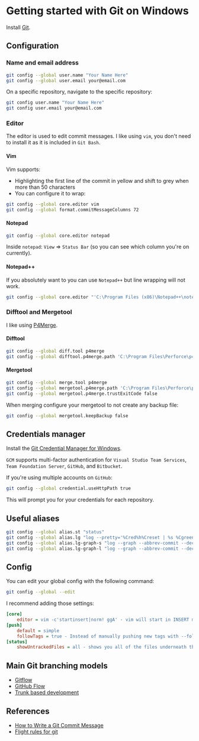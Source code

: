 # Getting started with Git on Windows

Install [Git][git].

## Configuration

### Name and email address

```bash
git config --global user.name "Your Name Here"
git config --global user.email your@email.com
```

On a specific repository, navigate to the specific repository:

```bash
git config user.name "Your Name Here"
git config user.email your@email.com
```

### Editor

The editor is used to edit commit messages. I like using `vim`, you don't need to install it as it is included in `Git Bash`.

#### Vim

Vim supports:

- Highlighting the first line of the commit in yellow and shift to grey when more than 50 characters
- You can configure it to wrap:

```bash
git config --global core.editor vim
git config --global format.commitMessageColumns 72
```

#### Notepad

```bash
git config --global core.editor notepad
```

Inside `notepad`: `View` => `Status Bar` (so you can see which column you're on currently).

#### Notepad++

If you absolutely want to you can use `Notepad++` but line wrapping will not work.

```bash
git config --global core.editor "'C:\Program Files (x86)\Notepad++\notepad++.exe' -multiInst -notabbar -nosession -noPlugin"
```

### Difftool and Mergetool

I like using [P4Merge][p4-merge].

#### Difftool

```bash
git config --global diff.tool p4merge
git config --global difftool.p4merge.path 'C:\Program Files\Perforce\p4merge.exe'
```

#### Mergetool

```bash
git config --global merge.tool p4merge
git config --global mergetool.p4merge.path 'C:\Program Files\Perforce\p4merge.exe'
git config --global mergetool.p4merge.trustExitCode false
```

When merging configure your mergetool to not create any backup file:

```bash
git config --global mergetool.keepBackup false
```

## Credentials manager

Install the [Git Credential Manager for Windows][git-credential-manager].

`GCM` supports multi-factor authentication for `Visual Studio Team Services`, `Team Foundation Server`, `GitHub`, and `Bitbucket`.

If you're using multiple accounts on `GitHub`:

```bash
git config --global credential.useHttpPath true
```

This will prompt you for your credentials for each repository.

## Useful aliases

```bash
git config --global alias.st "status"
git config --global alias.lg "log --pretty='%Cred%h%Creset | %s %Cgreen(%cr)%Creset %C(cyan)[%an]%Creset'"
git config --global alias.lg-graph-s "log --graph --abbrev-commit --decorate --format=format:'%C(bold blue)%h%C(reset) - %C(bold green)(%ar)%C(reset) %C(white)%s%C(reset) %C(dim white)- %an%C(reset)%C(auto)%d%C(reset)' --all"
git config --global alias.lg-graph-l "log --graph --abbrev-commit --decorate --format=format:'%C(bold blue)%h%C(reset) - %C(bold cyan)%aD%C(reset) %C(bold green)(%ar)%C(reset)%C(auto)%d%C(reset)%n''          %C(white)%s%C(reset) %C(dim white)- %an%C(reset)' --all"
```

## Config

You can edit your global config with the following command:

```bash
git config --global --edit
```

I recommend adding those settings:

```ini
[core]
    editor = vim -c'startinsert|norm! ggA' - vim will start in INSERT mode
[push]
    default = simple
    followTags = true - Instead of manually pushing new tags with --follow-tags, you always send your local tags up along with a git push.
[status]
    showUntrackedFiles = all - shows you all of the files underneath that new directory during a git status
```

## Main Git branching models

- [Gitflow][gitflow]
- [GitHub Flow][github-flow]
- [Trunk based development][trunk-based-development]

## References

- [How to Write a Git Commit Message][commit-message]
- [Flight rules for git][flight-rules]

[git]: https://git-scm.com/downloads
[git-credential-manager]: https://github.com/Microsoft/Git-Credential-Manager-for-Windows
[p4-merge]: https://www.perforce.com/products/helix-core-apps/merge-diff-tool-p4merge
[gitflow]: http://nvie.com/posts/a-successful-git-branching-model/
[trunk-based-development]: https://trunkbaseddevelopment.com/
[github-flow]: https://guides.github.com/introduction/flow/
[flight-rules]: https://github.com/k88hudson/git-flight-rules
[commit-message]: https://chris.beams.io/posts/git-commit/
